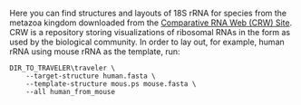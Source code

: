 Here you can find structures and layouts of 18S rRNA for species from the metazoa kingdom downloaded from the  [Comparative RNA Web (CRW) Site](http://www.rna.icmb.utexas.edu/). CRW is a repository storing visualizations of ribosomal RNAs in the form as used by the biological community. In order to lay out, for example, human rRNA using mouse rRNA as the template, run:

```shell
DIR_TO_TRAVELER\traveler \
    --target-structure human.fasta \
    --template-structure mous.ps mouse.fasta \
    --all human_from_mouse
```